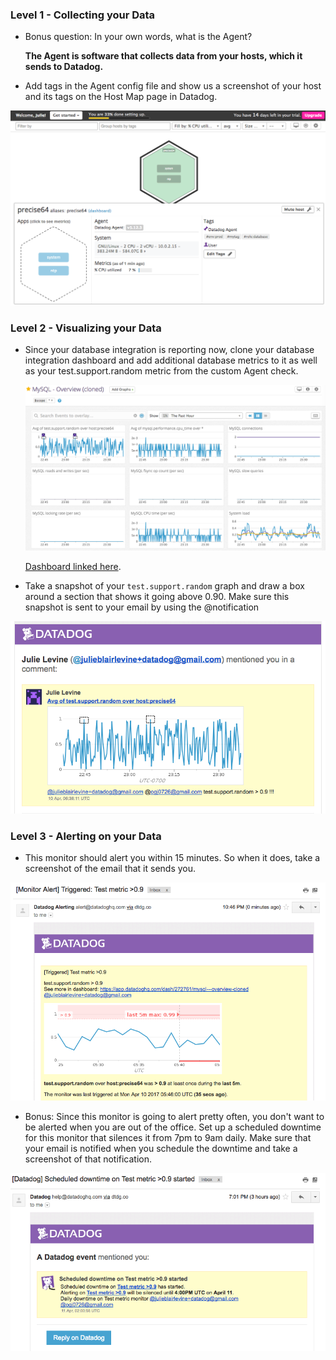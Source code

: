### Level 1 - Collecting your Data

* Bonus question: In your own words, what is the Agent?

  **The Agent is software that collects data from your hosts, which it sends to Datadog.**


* Add tags in the Agent config file and show us a screenshot of your host and its tags on the Host Map page in Datadog.

<img src="images/host_tags.png" />

### Level 2 - Visualizing your Data

* Since your database integration is reporting now, clone your database integration dashboard and add additional database metrics to it as well as your test.support.random metric from the custom Agent check.

  <img src="images/dashboard.png" />
  
  [Dashboard linked here](https://app.datadoghq.com/dash/272761/mysql---overview-cloned).

* Take a snapshot of your `test.support.random` graph and draw a box around a section that shows it going above 0.90. Make sure this snapshot is sent to your email by using the @notification

<img src="images/snapshot_email.png" />

### Level 3 - Alerting on your Data
* This monitor should alert you within 15 minutes. So when it does, take a screenshot of the email that it sends you.

<img src="images/monitor_email.png" />

* Bonus: Since this monitor is going to alert pretty often, you don't want to be alerted when you are out of the office. Set up a scheduled downtime for this monitor that silences it from 7pm to 9am daily. Make sure that your email is notified when you schedule the downtime and take a screenshot of that notification.

 <img src="images/downtime_email.png" />
